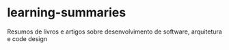 # learning-summaries
Resumos de livros e artigos sobre desenvolvimento de software, arquitetura e code design
